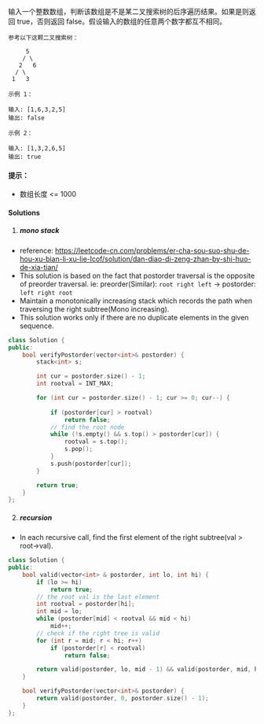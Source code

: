 输入一个整数数组，判断该数组是不是某二叉搜索树的后序遍历结果。如果是则返回 true，否则返回 false。假设输入的数组的任意两个数字都互不相同。

 

```
参考以下这颗二叉搜索树：

     5
    / \
   2   6
  / \
 1   3

示例 1：

输入: [1,6,3,2,5]
输出: false

示例 2：

输入: [1,3,2,6,5]
输出: true
```
 

#### 提示：

-    数组长度 <= 1000

#### Solutions

1. ##### mono stack

- reference: https://leetcode-cn.com/problems/er-cha-sou-suo-shu-de-hou-xu-bian-li-xu-lie-lcof/solution/dan-diao-di-zeng-zhan-by-shi-huo-de-xia-tian/
- This solution is based on the fact that postorder traversal is the opposite of preorder traversal. ie: preorder(Similar): `root right left` -> postorder: `left right root` 
- Maintain a monotonically increasing stack which records the path when traversing the right subtree(Mono increasing).
- This solution works only if there are no duplicate elements in the given sequence.

```c++
class Solution {
public:
    bool verifyPostorder(vector<int>& postorder) {
        stack<int> s;

        int cur = postorder.size() - 1;
        int rootval = INT_MAX;

        for (int cur = postorder.size() - 1; cur >= 0; cur--) {
            
            if (postorder[cur] > rootval)
                return false;
            // find the root node
            while (!s.empty() && s.top() > postorder[cur]) {
                rootval = s.top();
                s.pop();
            }
            s.push(postorder[cur]);
        }

        return true;
    }
};
```


2. ##### recursion

- In each recursive call, find the first element of the right subtree(val > root->val).

```c++
class Solution {
public:
    bool valid(vector<int> & postorder, int lo, int hi) {
        if (lo >= hi)
            return true;
        // the root val is the last element
        int rootval = postorder[hi];
        int mid = lo;
        while (postorder[mid] < rootval && mid < hi)
            mid++;
        // check if the right tree is valid
        for (int r = mid; r < hi; r++)
            if (postorder[r] < rootval)
                return false;

        return valid(postorder, lo, mid - 1) && valid(postorder, mid, hi - 1);
    }

    bool verifyPostorder(vector<int>& postorder) {
        return valid(postorder, 0, postorder.size() - 1);
    }
};
```